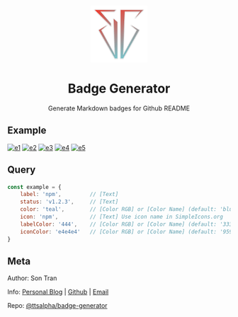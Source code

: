 <div align="center">
    <img src="public/logo.png" width="128" height="128" alt=""/>
    <h1>Badge Generator</h1>
    <p>Generate Markdown badges for Github README</p>
</div>

## Example

[![e1][e1]][home-url]
[![e2][e2]][home-url]
[![e3][e3]][home-url]
[![e4][e4]][home-url]
[![e5][e5]][home-url]

## Query

```javascript
const example = {
    label: 'npm',         // [Text]
    status: 'v1.2.3',     // [Text]
    color: 'teal',        // [Color RGB] or [Color Name] (default: 'blue')
    icon: 'npm',          // [Text] Use icon name in SimpleIcons.org
    labelColor: '444',    // [Color RGB] or [Color Name] (default: '333333')
    iconColor: 'e4e4e4'   // [Color RGB] or [Color Name] (default: '959da5')
}
```

## Meta

Author: Son Tran

Info: [Personal Blog][ttsalpha-url] | [Github][github-url] | [Email][email-url]

Repo: [@ttsalpha/badge-generator][repo-url]

[ttsalpha-url]: https://ttsalpha.github.io

[github-url]: https://github.com/ttsalpha

[email-url]: mailto:ttsalpha@icloud.com

[repo-url]: https://github.com/ttsalpha/badge-generator

[home-url]: https://badge-generator.vercel.app

[e1]: https://badge-generator.vercel.app/api?icon=github&label=test&status=passing&color=green

[e2]: https://badge-generator.vercel.app/api?icon=npm&label=package&status=v1.2.3&color=teal

[e3]: https://badge-generator.vercel.app/api?label=license&status=GPL-3.0&color=pink

[e4]: https://badge-generator.vercel.app/api?icon=twitter&label=account&status=ttsalpha&color=1DA1F2&iconColor=1DA1F2

[e5]: https://badge-generator.vercel.app/api?icon=typescript&iconColor=white&label=TypeScript&labelColor=blue
